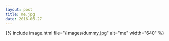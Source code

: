 ```yaml
---
layout: post
title: me.jpg
date: 2016-06-27
---
```


<!-- more -->
{% include image.html file="/images/dummy.jpg" alt="me" width="640" %}